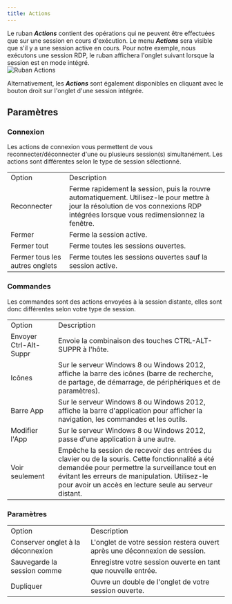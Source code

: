 ```yaml
---
title: Actions
---
```

Le ruban ***Actions*** contient des opérations qui ne peuvent être effectuées que sur une session en cours d'exécution. Le menu ***Actions*** sera visible que s'il y a une session active en cours. Pour notre exemple, nous exécutons une session RDP, le ruban affichera l'onglet suivant lorsque la session est en mode intégré.  
![Ruban Actions](https://webdevolutions.azureedge.net/docs/fr/rdm/mac/clip4047.png) 

Alternativement, les ***Actions*** sont également disponibles en cliquant avec le bouton droit sur l'onglet d'une session intégrée. 

## Paramètres 

### Connexion 

Les actions de connexion vous permettent de vous reconnecter/déconnecter d'une ou plusieurs session(s) simultanément. Les actions sont différentes selon le type de session sélectionné. 

<table>
	<tr>
		<td>
Option 
		</td>
		<td>
Description 
		</td>
	</tr>
		<td>
Reconnecter 
		</td>
		<td>
Ferme rapidement la session, puis la rouvre automatiquement. Utilisez-le pour mettre à jour la résolution de vos connexions RDP intégrées lorsque vous redimensionnez la fenêtre. 
		</td>
	</tr>
		<td>
Fermer 
		</td>
		<td>
Ferme la session active. 
		</td>
	</tr>
		<td>
Fermer tout 
		</td>
		<td>
Ferme toutes les sessions ouvertes. 
		</td>
	</tr>
		<td>
Fermer tous les autres onglets 
		</td>
		<td>
Ferme toutes les sessions ouvertes sauf la session active. 
		</td>
	</tr>
</table>

### Commandes 

Les commandes sont des actions envoyées à la session distante, elles sont donc différentes selon votre type de session. 

<table>
	<tr>
		<td>
Option 
		</td>
		<td>
Description 
		</td>
	</tr>
		<td>
Envoyer Ctrl-Alt-Suppr 
		</td>
		<td>
Envoie la combinaison des touches CTRL-ALT-SUPPR à l'hôte. 
		</td>
	</tr>
		<td>
Icônes 
		</td>
		<td>
Sur le serveur Windows 8 ou Windows 2012, affiche la barre des icônes (barre de recherche, de partage, de démarrage, de périphériques et de paramètres). 
		</td>
	</tr>
		<td>
Barre App 
		</td>
		<td>
Sur le serveur Windows 8 ou Windows 2012, affiche la barre d'application pour afficher la navigation, les commandes et les outils. 
		</td>
	</tr>
		<td>
Modifier l'App 
		</td>
		<td>
Sur le serveur Windows 8 ou Windows 2012, passe d'une application à une autre. 
		</td>
	</tr>
		<td>
Voir seulement 
		</td>
		<td>
Empêche la session de recevoir des entrées du clavier ou de la souris. Cette fonctionnalité a été demandée pour permettre la surveillance tout en évitant les erreurs de manipulation. Utilisez-le pour avoir un accès en lecture seule au serveur distant. 
		</td>
	</tr>
</table>

### Paramètres 

<table>
	<tr>
		<td>
Option 
		</td>
		<td>
Description 
		</td>
	</tr>
		<td>
Conserver onglet à la déconnexion 
		</td>
		<td>
L'onglet de votre session restera ouvert après une déconnexion de session. 
		</td>
	</tr>
		<td>
Sauvegarde la session comme 
		</td>
		<td>
Enregistre votre session ouverte en tant que nouvelle entrée. 
		</td>
	</tr>
		<td>
Dupliquer 
		</td>
		<td>
Ouvre un double de l'onglet de votre session ouverte. 
		</td>
	</tr>
</table>


